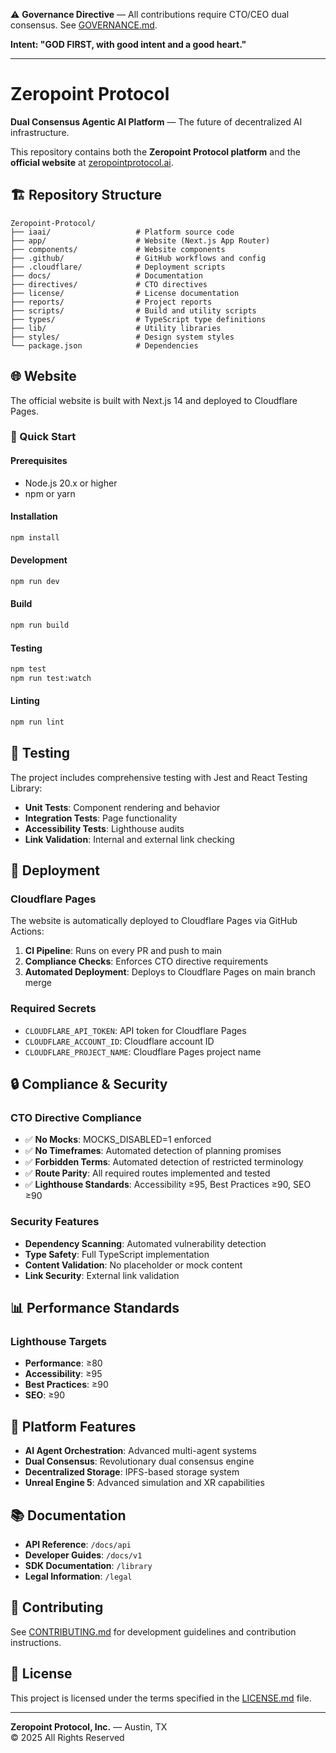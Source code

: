 ⚠️ **Governance Directive** — All contributions require CTO/CEO dual consensus.
See [GOVERNANCE.md](./GOVERNANCE.md).

**Intent: "GOD FIRST, with good intent and a good heart."**

---

# Zeropoint Protocol

**Dual Consensus Agentic AI Platform** — The future of decentralized AI infrastructure.

This repository contains both the **Zeropoint Protocol platform** and the **official website** at [zeropointprotocol.ai](https://zeropointprotocol.ai).

## 🏗️ Repository Structure

```
Zeropoint-Protocol/
├── iaai/                   # Platform source code
├── app/                    # Website (Next.js App Router)
├── components/             # Website components
├── .github/                # GitHub workflows and config
├── .cloudflare/            # Deployment scripts
├── docs/                   # Documentation
├── directives/             # CTO directives
├── license/                # License documentation
├── reports/                # Project reports
├── scripts/                # Build and utility scripts
├── types/                  # TypeScript type definitions
├── lib/                    # Utility libraries
├── styles/                 # Design system styles
└── package.json            # Dependencies
```

## 🌐 Website

The official website is built with Next.js 14 and deployed to Cloudflare Pages.

### 🚀 Quick Start

#### Prerequisites
- Node.js 20.x or higher
- npm or yarn

#### Installation
```bash
npm install
```

#### Development
```bash
npm run dev
```

#### Build
```bash
npm run build
```

#### Testing
```bash
npm test
npm run test:watch
```

#### Linting
```bash
npm run lint
```

## 🧪 Testing

The project includes comprehensive testing with Jest and React Testing Library:

- **Unit Tests**: Component rendering and behavior
- **Integration Tests**: Page functionality
- **Accessibility Tests**: Lighthouse audits
- **Link Validation**: Internal and external link checking

## 🚀 Deployment

### Cloudflare Pages
The website is automatically deployed to Cloudflare Pages via GitHub Actions:

1. **CI Pipeline**: Runs on every PR and push to main
2. **Compliance Checks**: Enforces CTO directive requirements
3. **Automated Deployment**: Deploys to Cloudflare Pages on main branch merge

### Required Secrets
- `CLOUDFLARE_API_TOKEN`: API token for Cloudflare Pages
- `CLOUDFLARE_ACCOUNT_ID`: Cloudflare account ID
- `CLOUDFLARE_PROJECT_NAME`: Cloudflare Pages project name

## 🔒 Compliance & Security

### CTO Directive Compliance
- ✅ **No Mocks**: MOCKS_DISABLED=1 enforced
- ✅ **No Timeframes**: Automated detection of planning promises
- ✅ **Forbidden Terms**: Automated detection of restricted terminology
- ✅ **Route Parity**: All required routes implemented and tested
- ✅ **Lighthouse Standards**: Accessibility ≥95, Best Practices ≥90, SEO ≥90

### Security Features
- **Dependency Scanning**: Automated vulnerability detection
- **Type Safety**: Full TypeScript implementation
- **Content Validation**: No placeholder or mock content
- **Link Security**: External link validation

## 📊 Performance Standards

### Lighthouse Targets
- **Performance**: ≥80
- **Accessibility**: ≥95
- **Best Practices**: ≥90
- **SEO**: ≥90

## 🤖 Platform Features

- **AI Agent Orchestration**: Advanced multi-agent systems
- **Dual Consensus**: Revolutionary dual consensus engine
- **Decentralized Storage**: IPFS-based storage system
- **Unreal Engine 5**: Advanced simulation and XR capabilities

## 📚 Documentation

- **API Reference**: `/docs/api`
- **Developer Guides**: `/docs/v1`
- **SDK Documentation**: `/library`
- **Legal Information**: `/legal`

## 🌟 Contributing

See [CONTRIBUTING.md](CONTRIBUTING.md) for development guidelines and contribution instructions.

## 📄 License

This project is licensed under the terms specified in the [LICENSE.md](license/LICENSE.md) file.

---

**Zeropoint Protocol, Inc.** — Austin, TX  
© 2025 All Rights Reserved

